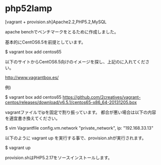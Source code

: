 php52lamp
=========

[vagrant + provision.sh]Apache2.2,PHP5.2,MySQL

apache benchでベンチマークをとるために作成しました。

基本的にCentOS6.5を前提としています。

$ vagrant box add centos65 <box url>

以下のサイトからCentOS6.5向けのイメージを探し、上記の<box url>に入れてください。

http://www.vagrantbox.es/

例)

$ vagrant box add centos65 https://github.com/2creatives/vagrant-centos/releases/download/v6.5.1/centos65-x86_64-20131205.box

vagrantファイルでipを固定で割り振っています。
都合が悪い場合は以下の内容を適宜書き換えてください。

$ vim Vagrantfile
config.vm.network "private_network", ip: "192.168.33.13"

以下のように vagrant up を実行する事で、provision.shが実行されます。

$ vagrant up

provision.shはPHP5.2.17をソースインストールします。
